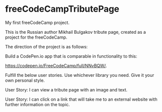 # freeCodeCampTributePage

My first freeCodeCamp project.

This is the Russian author Mikhail Bulgakov tribute page, created as a project for the freeCodeCamp.

The direction of the project is as follows:

Build a CodePen.io app that is comparable in functionality to this:

https://codepen.io/FreeCodeCamp/full/NNvBQW/.

Fulfill the below user stories. Use whichever library you need. Give it your own personal style.

User Story: I can view a tribute page with an image and text.

User Story: I can click on a link that will take me to an external website with further information on the topic.

